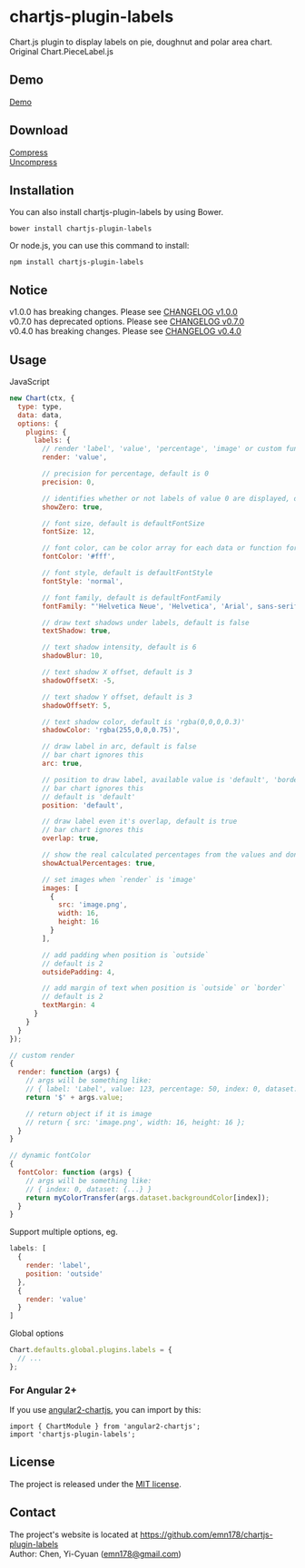 # chartjs-plugin-labels
Chart.js plugin to display labels on pie, doughnut and polar area chart. Original Chart.PieceLabel.js

## Demo
[Demo](http://emn178.github.io/chartjs-plugin-labels/samples/demo/)

## Download
[Compress](https://raw.github.com/emn178/chartjs-plugin-labels/master/build/chartjs-plugin-labels.min.js)  
[Uncompress](https://raw.github.com/emn178/chartjs-plugin-labels/master/src/chartjs-plugin-labels.js)

## Installation
You can also install chartjs-plugin-labels by using Bower.

    bower install chartjs-plugin-labels


Or node.js, you can use this command to install:

    npm install chartjs-plugin-labels

## Notice
v1.0.0 has breaking changes. Please see [CHANGELOG v1.0.0](https://github.com/emn178/chartjs-plugin-labels/blob/master/CHANGELOG.md#v170--2018-08-19)  
v0.7.0 has deprecated options. Please see [CHANGELOG v0.7.0](https://github.com/emn178/chartjs-plugin-labels/blob/master/CHANGELOG.md#v070--2017-08-03)  
v0.4.0 has breaking changes. Please see [CHANGELOG v0.4.0](https://github.com/emn178/chartjs-plugin-labels/blob/master/CHANGELOG.md#v040--2017-05-26)

## Usage
JavaScript
```JavaScript
new Chart(ctx, {
  type: type,
  data: data,
  options: {
    plugins: {
      labels: {
        // render 'label', 'value', 'percentage', 'image' or custom function, default is 'percentage'
        render: 'value',

        // precision for percentage, default is 0
        precision: 0,

        // identifies whether or not labels of value 0 are displayed, default is false
        showZero: true,

        // font size, default is defaultFontSize
        fontSize: 12,

        // font color, can be color array for each data or function for dynamic color, default is defaultFontColor
        fontColor: '#fff',

        // font style, default is defaultFontStyle
        fontStyle: 'normal',

        // font family, default is defaultFontFamily
        fontFamily: "'Helvetica Neue', 'Helvetica', 'Arial', sans-serif",

        // draw text shadows under labels, default is false
        textShadow: true,

        // text shadow intensity, default is 6
        shadowBlur: 10,

        // text shadow X offset, default is 3
        shadowOffsetX: -5,

        // text shadow Y offset, default is 3
        shadowOffsetY: 5,

        // text shadow color, default is 'rgba(0,0,0,0.3)'
        shadowColor: 'rgba(255,0,0,0.75)',

        // draw label in arc, default is false
        // bar chart ignores this
        arc: true,

        // position to draw label, available value is 'default', 'border' and 'outside'
        // bar chart ignores this
        // default is 'default'
        position: 'default',

        // draw label even it's overlap, default is true
        // bar chart ignores this
        overlap: true,

        // show the real calculated percentages from the values and don't apply the additional logic to fit the percentages to 100 in total, default is false
        showActualPercentages: true,

        // set images when `render` is 'image'
        images: [
          {
            src: 'image.png',
            width: 16,
            height: 16
          }
        ],

        // add padding when position is `outside`
        // default is 2
        outsidePadding: 4,

        // add margin of text when position is `outside` or `border`
        // default is 2
        textMargin: 4
      }
    }
  }
});

// custom render
{
  render: function (args) {
    // args will be something like:
    // { label: 'Label', value: 123, percentage: 50, index: 0, dataset: {...} }
    return '$' + args.value;

    // return object if it is image
    // return { src: 'image.png', width: 16, height: 16 };
  }
}

// dynamic fontColor
{
  fontColor: function (args) {
    // args will be something like:
    // { index: 0, dataset: {...} }
    return myColorTransfer(args.dataset.backgroundColor[index]);
  }
}
```

Support multiple options, eg.

```JavaScript
labels: [
  {
    render: 'label',
    position: 'outside'
  },
  {
    render: 'value'
  }
]
```

Global options

```JavaScript
Chart.defaults.global.plugins.labels = {
  // ...
};
```

### For Angular 2+
If you use [angular2-chartjs](https://github.com/emn178/angular2-chartjs), you can import by this:
```
import { ChartModule } from 'angular2-chartjs';
import 'chartjs-plugin-labels';
```

## License
The project is released under the [MIT license](http://www.opensource.org/licenses/MIT).

## Contact
The project's website is located at https://github.com/emn178/chartjs-plugin-labels  
Author: Chen, Yi-Cyuan (emn178@gmail.com)
